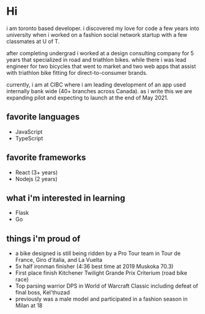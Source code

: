 # Hi

i am toronto based developer. i discovered my love for code a few years into university when i worked on a fashion social network startup with a few classmates at U of T.

after completing undergrad i worked at a design consulting company for 5 years that specialized in road and triathlon bikes. while there i was lead engineer for two bicycles that went to market and two web apps that assist with triathlon bike fitting for direct-to-consumer brands.

currently, i am at CIBC where i am leading development of an app used internally bank wide (40+ branches across Canada). as i write this we are expanding pilot and expecting to launch at the end of May 2021.

## favorite languages

- JavaScript
- TypeScript

## favorite frameworks

- React (3+ years)
- Nodejs (2 years)

## what i'm interested in learning

- Flask
- Go

## things i'm proud of

- a bike designed is still being ridden by a Pro Tour team in Tour de France, Giro d'italia, and La Vuelta
- 5x half ironman finisher (4:36 best time at 2019 Muskoka 70.3)
- First place finish Kitchener Twilight Grande Prix Criterium (road bike race)
- Top parsing warrior DPS in World of Warcraft Classic including defeat of final boss, Kel'thuzad
- previously was a male model and participated in a fashion season in Milan at 18
